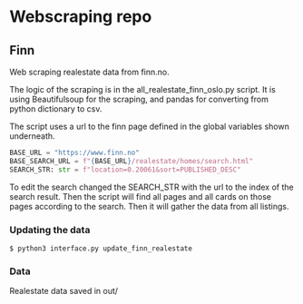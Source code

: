 # Webscraping repo

## Finn

Web scraping realestate data from finn.no.

The logic of the scraping is in the all_realestate_finn_oslo.py script. It is using Beautifulsoup for the scraping, and pandas for converting from python dictionary to csv. 

The script uses a url to the finn page defined in the global variables shown underneath.

```Python
BASE_URL = "https://www.finn.no"
BASE_SEARCH_URL = f"{BASE_URL}/realestate/homes/search.html"
SEARCH_STR: str = f"location=0.20061&sort=PUBLISHED_DESC"
```
To edit the search changed the SEARCH_STR with the url to the index of the search result. Then the script will find all pages and all cards on those pages according to the search. Then it will gather the data from all listings.


### Updating the data

```shell
$ python3 interface.py update_finn_realestate
```

### Data

Realestate data saved in out/

